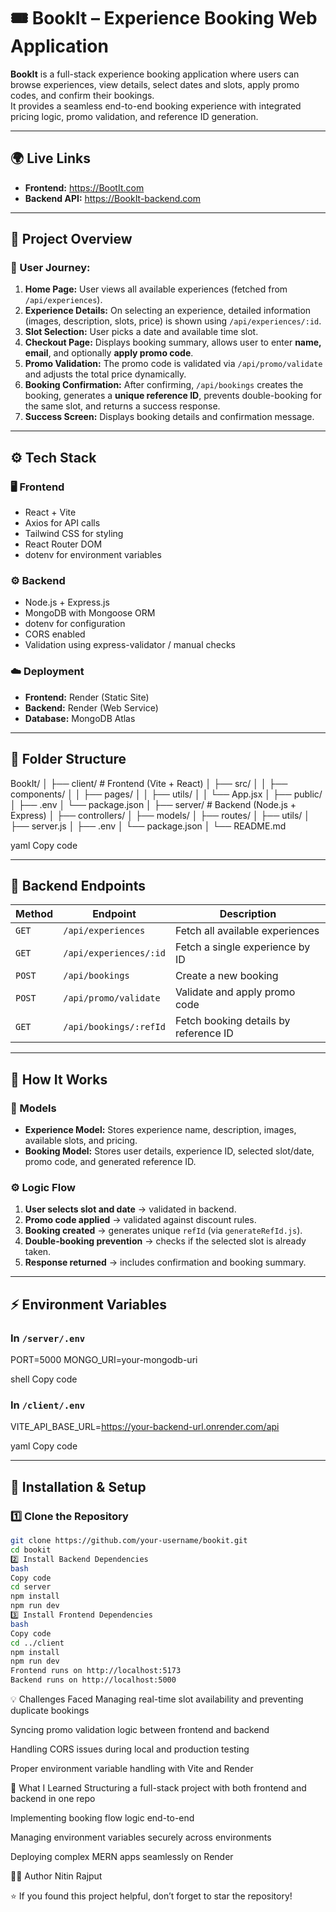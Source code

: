 # 🎟️ BookIt – Experience Booking Web Application

**BookIt** is a full-stack experience booking application where users can browse experiences, view details, select dates and slots, apply promo codes, and confirm their bookings.  
It provides a seamless end-to-end booking experience with integrated pricing logic, promo validation, and reference ID generation.

---

## 🌍 Live Links

- **Frontend:** [https://BootIt.com ](https://book-it-now-nu.vercel.app/) 
- **Backend API:** [https://BookIt-backend.com  ](https://bookit-zm8b.onrender.com)

---

## 🧠 Project Overview

### 👣 User Journey:

1. **Home Page:** User views all available experiences (fetched from `/api/experiences`).  
2. **Experience Details:** On selecting an experience, detailed information (images, description, slots, price) is shown using `/api/experiences/:id`.  
3. **Slot Selection:** User picks a date and available time slot.  
4. **Checkout Page:** Displays booking summary, allows user to enter **name, email**, and optionally **apply promo code**.  
5. **Promo Validation:** The promo code is validated via `/api/promo/validate` and adjusts the total price dynamically.  
6. **Booking Confirmation:** After confirming, `/api/bookings` creates the booking, generates a **unique reference ID**, prevents double-booking for the same slot, and returns a success response.  
7. **Success Screen:** Displays booking details and confirmation message.

---

## ⚙️ Tech Stack

### 🖥️ Frontend
- React + Vite  
- Axios for API calls  
- Tailwind CSS for styling  
- React Router DOM  
- dotenv for environment variables  

### ⚙️ Backend
- Node.js + Express.js  
- MongoDB with Mongoose ORM  
- dotenv for configuration  
- CORS enabled  
- Validation using express-validator / manual checks  

### ☁️ Deployment
- **Frontend:** Render (Static Site)  
- **Backend:** Render (Web Service)  
- **Database:** MongoDB Atlas  

---

## 📂 Folder Structure

BookIt/
│
├── client/ # Frontend (Vite + React)
│ ├── src/
│ │ ├── components/
│ │ ├── pages/
│ │ ├── utils/
│ │ └── App.jsx
│ ├── public/
│ ├── .env
│ └── package.json
│
├── server/ # Backend (Node.js + Express)
│ ├── controllers/
│ ├── models/
│ ├── routes/
│ ├── utils/
│ ├── server.js
│ ├── .env
│ └── package.json
│
└── README.md

yaml
Copy code

---

## 🧩 Backend Endpoints

| Method | Endpoint | Description |
|--------|-----------|-------------|
| `GET` | `/api/experiences` | Fetch all available experiences |
| `GET` | `/api/experiences/:id` | Fetch a single experience by ID |
| `POST` | `/api/bookings` | Create a new booking |
| `POST` | `/api/promo/validate` | Validate and apply promo code |
| `GET` | `/api/bookings/:refId` | Fetch booking details by reference ID |

---

## 🧠 How It Works

### 📘 Models
- **Experience Model:** Stores experience name, description, images, available slots, and pricing.  
- **Booking Model:** Stores user details, experience ID, selected slot/date, promo code, and generated reference ID.

### ⚙️ Logic Flow
1. **User selects slot and date** → validated in backend.  
2. **Promo code applied** → validated against discount rules.  
3. **Booking created** → generates unique `refId` (via `generateRefId.js`).  
4. **Double-booking prevention** → checks if the selected slot is already taken.  
5. **Response returned** → includes confirmation and booking summary.

---

## ⚡ Environment Variables

### In `/server/.env`
PORT=5000
MONGO_URI=your-mongodb-uri

shell
Copy code

### In `/client/.env`
VITE_API_BASE_URL=https://your-backend-url.onrender.com/api

yaml
Copy code

---

## 🧰 Installation & Setup

### 1️⃣ Clone the Repository
```bash
git clone https://github.com/your-username/bookit.git
cd bookit
2️⃣ Install Backend Dependencies
bash
Copy code
cd server
npm install
npm run dev
3️⃣ Install Frontend Dependencies
bash
Copy code
cd ../client
npm install
npm run dev
Frontend runs on http://localhost:5173
Backend runs on http://localhost:5000

```
💡 Challenges Faced
Managing real-time slot availability and preventing duplicate bookings

Syncing promo validation logic between frontend and backend

Handling CORS issues during local and production testing

Proper environment variable handling with Vite and Render

🎯 What I Learned
Structuring a full-stack project with both frontend and backend in one repo

Implementing booking flow logic end-to-end

Managing environment variables securely across environments

Deploying complex MERN apps seamlessly on Render

👨‍💻 Author
Nitin Rajput


⭐ If you found this project helpful, don’t forget to star the repository!


